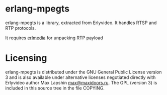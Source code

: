 erlang-mpegts
===========

erlang-mpegts is a library, extracted from Erlyvideo. 
It handles RTSP and RTP protocols.

It requires [erlmedia](http://github.com/erlyvideo/erlmedia) for unpacking RTP payload

Licensing
=========

erlang-mpegts is distributed under the GNU General Public License version 3 and is also available under alternative licenses negotiated directly with Erlyvideo author Max Lapshin <max@maxidoors.ru>. The GPL (version 3) is included in this source tree in the file COPYING.
